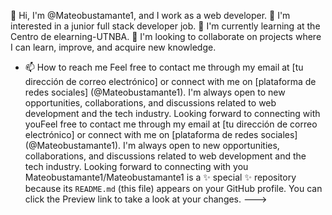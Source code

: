 👋 Hi, I'm @Mateobustamante1, and I work as a web developer.
👀 I'm interested in a junior full stack developer job.
🌱 I'm currently learning at the Centro de elearning-UTNBA.
💞️ I'm looking to collaborate on projects where I can learn, improve, and acquire new knowledge.
- 📫 How to reach me Feel free to contact me through my email at [tu dirección de correo electrónico] or connect with me on [plataforma de redes sociales] (@Mateobustamante1). I'm always open to new opportunities, collaborations, and discussions related to web development and the tech industry. Looking forward to connecting with youFeel free to contact me through my email at [tu dirección de correo electrónico] or connect with me on [plataforma de redes sociales] (@Mateobustamante1). I'm always open to new opportunities, collaborations, and discussions related to web development and the tech industry. Looking forward to connecting with you
Mateobustamante1/Mateobustamante1 is a ✨ special ✨ repository because its `README.md` (this file) appears on your GitHub profile.
You can click the Preview link to take a look at your changes.
--->
